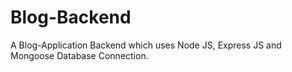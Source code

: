 # Blog-Backend
A Blog-Application Backend which uses Node JS, Express JS and Mongoose Database Connection.
